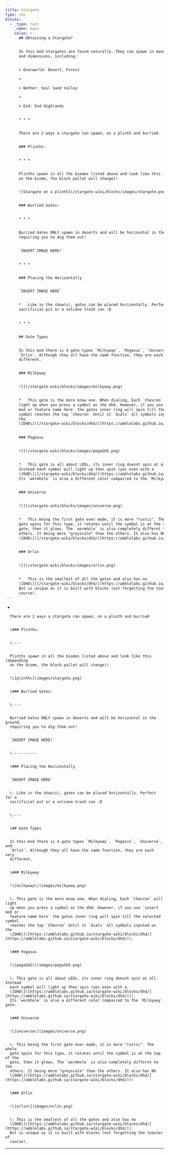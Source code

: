 ```yaml
---
title: Stargate
type: cms
blocks:
  - _type: text
    _name: main
    value: >-
      ## Obtaining a Stargate?


      In this mod Stargates are found naturally. They can spawn in many biomes
      and dimensions, including:


      > Overworld: Desert, Forest

      > 

      > Nether: Soul Sand Valley

      > 

      > End: End Highlands


      * * *


      There are 2 ways a stargate can spawn, on a plinth and burried


      ### Plinths:


      * * *


      Plinths spawn in all the biomes listed above and look like this (depending
      on the biome, the block pallet will change)!


      ![Stargate on a plinth](/stargate-wiki/blocks/images/stargate.png)


      ### Burried Gates:


      * * *


      Burried Gates ONLY spawn in deserts and will be horizontal in the ground,
      requiring you to dig them out!


      `INSERT IMAGE HERE!`


      * * *


      ### Placing the Horizontally


      `INSERT IMAGE HERE`


      *   Like in the show(s), gates can be placed horizontally. Perfect for a
      sacrificial pit or a volcano trash can :D
          

      * * *


      ## Gate Types


      In this mod there is 4 gate types `Milkyway`, `Pegasus`, `Universe`, and
      `Orlin`. Although they all have the same function, they are each very
      different.


      ### Milkyway


      ![](/stargate-wiki/blocks/images/milkyway.png)


      *   This gate is the more know one. When dialing, Each `Chevron` will
      light up when you press a symbol on the dhd. However, if you use `insert
      mod or feature name here` the gates inner ring will spin till the selected
      symbol reaches the top `Chevron` Until it `dials` all symbols inputed on
      the
      \[DHD\]([/stargate-wiki/blocks/dhd/](https://amblelabs.github.io/stargate-wiki/blocks/dhd/)).
          

      ### Pegasus


      ![](/stargate-wiki/blocks/images/pegaSUS.png)


      *   This gate is all about LEDs, its inner ring doesnt spin at all.
      Instead each symbol will light up then spin (yes even with a
      \[DHD\]([/stargate-wiki/blocks/dhd/](https://amblelabs.github.io/stargate-wiki/blocks/dhd/))).
      Its `wormhole` is also a different color compaired to the `Milkyway` gate.
          

      ### Universe


      ![](/stargate-wiki/blocks/images/universe.png)


      *   This being the first gate ever made, it is more "rustic". The whole
      gate spins for this type, it rotates until the symbol is at the top of the
      gate, then it glows. The `wormhole` is also completely differnt to the
      others. It being more "greyscale" than the others. It also has NO
      \[DHD\]([/stargate-wiki/blocks/dhd/](https://amblelabs.github.io/stargate-wiki/blocks/dhd/))!
          

      ### Orlin


      ![](/stargate-wiki/blocks/images/orlin.png)


      *   This is the smallest of all the gates and also has no
      \[DHD\]([/stargate-wiki/blocks/dhd/](https://amblelabs.github.io/stargate-wiki/blocks/dhd/)).
      But is unique as it is built with blocks (not forgetting the toaster of
      course).
---
```

-


      There are 2 ways a stargate can spawn, on a plinth and burried


      \### Plinths:


      \----


      Plinths spawn in all the biomes listed above and look like this (depending
      on the biome, the block pallet will change)!


      !\[plinth\](images/stargate.png)


      \### Burried Gates:


      \----


      Burried Gates ONLY spawn in deserts and will be horizontal in the ground,
      requiring you to dig them out!


      `INSERT IMAGE HERE!`


      \-----------


      \### Placing the Horizontally


      `INSERT IMAGE HERE`


      \- Like in the show(s), gates can be placed horizontally. Perfect for a
      sacrificial pit or a volcano trash can :D


      \----


      \## Gate Types


      In this mod there is 4 gate types `Milkyway`, `Pegasus`, `Universe`, and
      `Orlin`. Although they all have the same function, they are each very
      different.


      \### Milkyway


      !\[milkyway\](images/milkyway.png)


      \- This gate is the more know one. When dialing, Each `Chevron` will light
      up when you press a symbol on the dhd. However, if you use `insert mod or
      feature name here` the gates inner ring will spin till the selected symbol
      reaches the top `Chevron` Until it `dials` all symbols inputed on the
      \[DHD\]([https://amblelabs.github.io/stargate-wiki/blocks/dhd/](https://amblelabs.github.io/stargate-wiki/blocks/dhd/)).


      \### Pegasus


      !\[pegaSUS\](images/pegaSUS.png)


      \- This gate is all about LEDs, its inner ring doesnt spin at all. Instead
      each symbol will light up then spin (yes even with a
      \[DHD\]([https://amblelabs.github.io/stargate-wiki/blocks/dhd/](https://amblelabs.github.io/stargate-wiki/blocks/dhd/))).
      Its `wormhole` is also a different color compaired to the `Milkyway` gate.


      \### Universe


      !\[universe\](images/universe.png)


      \- This being the first gate ever made, it is more "rustic". The whole
      gate spins for this type, it rotates until the symbol is at the top of the
      gate, then it glows. The `wormhole` is also completely differnt to the
      others. It being more "greyscale" than the others. It also has NO
      \[DHD\]([https://amblelabs.github.io/stargate-wiki/blocks/dhd/](https://amblelabs.github.io/stargate-wiki/blocks/dhd/))!


      \### Orlin


      !\[orlin\](images/orlin.png)


      \- This is the smallest of all the gates and also has no
      \[DHD\]([https://amblelabs.github.io/stargate-wiki/blocks/dhd/](https://amblelabs.github.io/stargate-wiki/blocks/dhd/)).
      But is unique as it is built with blocks (not forgetting the toaster of
      course).
---
